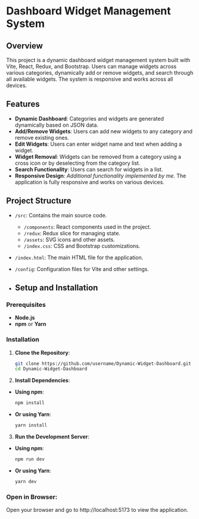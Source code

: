 # Dashboard Widget Management System

## Overview
This project is a dynamic dashboard widget management system built with Vite, React, Redux, and Bootstrap. Users can manage widgets across various categories, dynamically add or remove widgets, and search through all available widgets. The system is responsive and works across all devices.

## Features
- **Dynamic Dashboard**: Categories and widgets are generated dynamically based on JSON data.
- **Add/Remove Widgets**: Users can add new widgets to any category and remove existing ones.
- **Edit Widgets**: Users can enter widget name and text when adding a widget.
- **Widget Removal**: Widgets can be removed from a category using a cross icon or by deselecting from the category list.
- **Search Functionality**: Users can search for widgets in a list.
- **Responsive Design**: *Additional functionality implemented by me.* The application is fully responsive and works on various devices.

## Project Structure
- `/src`: Contains the main source code.
  - `/components`: React components used in the project.
  - `/redux`: Redux slice for managing state.
  - `/assets`: SVG icons and other assets.
  - `/index.css`: CSS and Bootstrap customizations.
- `/index.html`: The main HTML file for the application.
- `/config`: Configuration files for Vite and other settings.

- ## Setup and Installation

### Prerequisites

- **Node.js** 
- **npm** or **Yarn**

### Installation

1. **Clone the Repository**:
   ```bash
   git clone https://github.com/username/Dynamic-Widget-Dashboard.git
   cd Dynamic-Widget-Dashboard

2. **Install Dependencies**:
- **Using npm**:
   ```bash
   npm install

- **Or using Yarn**:
  ```bash
  yarn install

3. **Run the Development Server**:
- **Using npm**:
  ```bash
  npm run dev

- **Or using Yarn**:
  ```bash
  yarn dev

### Open in Browser:

Open your browser and go to http://localhost:5173 to view the application.
   
